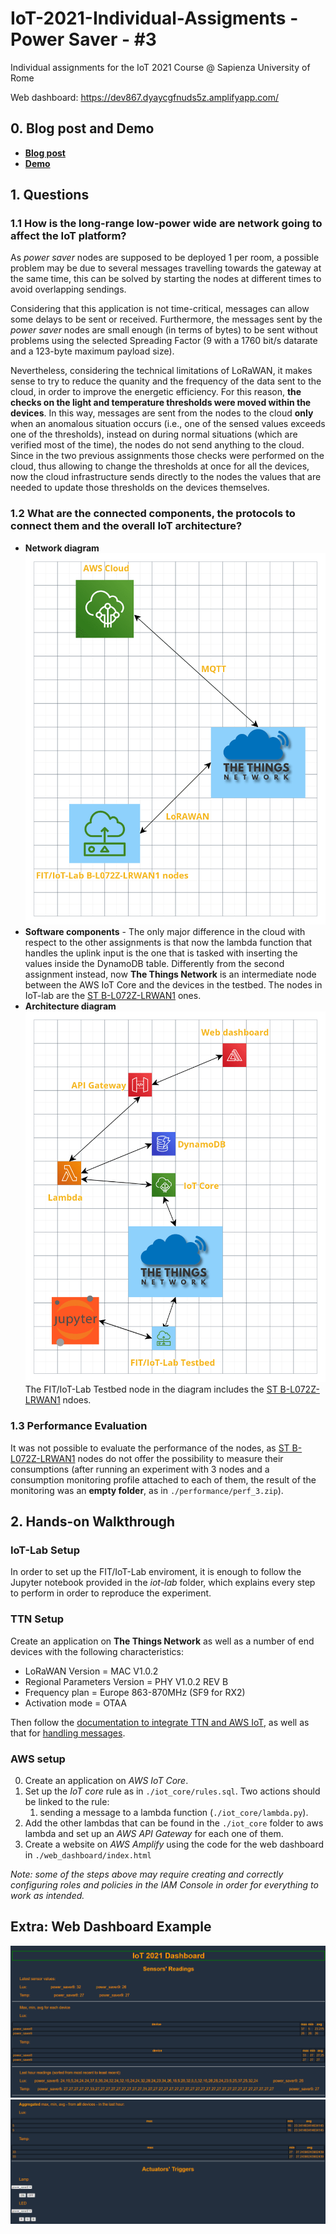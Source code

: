 # IoT-2021-Individual-Assigments - Power Saver - #3
Individual assignments for the IoT 2021 Course @ Sapienza University of Rome

Web dashboard: https://dev867.dyaycgfnuds5z.amplifyapp.com/

## 0. Blog post and Demo
* [**Blog post**](https://1701568-iot.blogspot.com/2021/06/3rd-assignment-blog-post.html)
* [**Demo**](https://youtu.be/F5hHvJlyssI)

## 1. Questions
### 1.1 How is the long-range low-power wide are network going to affect the IoT platform?

As *power saver* nodes are supposed to be deployed 1 per room, a possible problem may be due to several messages travelling towards the gateway at the same time, this can be solved by starting the nodes at different times to avoid overlapping sendings.

Considering that this application is not time-critical, messages can allow some delays to be sent or received. Furthermore, the messages sent by the *power saver* nodes are small enough (in terms of bytes) to be sent without problems using the selected Spreading Factor (9 with a 1760 bit/s datarate and a 123-byte maximum payload size).

Nevertheless, considering the technical limitations of LoRaWAN, it makes sense to try to reduce the quanity and the frequency of the data sent to the cloud, in order to improve the energetic efficiency. For this reason, **the checks on the light and temperature thresholds were moved within the devices**. In this way, messages are sent from the nodes to the cloud **only** when an anomalous situation occurs (i.e., one of the sensed values exceeds one of the thresholds), instead on during normal situations (which are verified most of the time), the nodes do not send anything to the cloud. 
Since in the two previous assignments those checks were performed on the cloud, thus allowing to change the thresholds at once for all the devices, now the cloud infrastructure sends directly to the nodes the values that are needed to update those thresholds on the devices themselves.

### 1.2 What are the connected components, the protocols to connect them and the overall IoT architecture?
* **Network diagram**
![alt text](images/network.png "Network diagram")
* **Software components** - The only major difference in the cloud with respect to the other assignments is that now the lambda function that handles the uplink input is the one that is tasked with inserting the values inside the DynamoDB table.
Differently from the second assignment instead, now **The Things Network** is an intermediate node between the AWS IoT Core and the devices in the testbed. The nodes in IoT-lab are the [ST B-L072Z-LRWAN1](https://www.iot-lab.info/docs/boards/st-b-l072z-lrwan1/) ones.
* **Architecture diagram** 
![alt text](images/architecture.png "Architecture diagram")
The FIT/IoT-Lab Testbed node in the diagram includes the [ST B-L072Z-LRWAN1](https://www.iot-lab.info/docs/boards/st-b-l072z-lrwan1/) ndoes.

### 1.3 Performance Evaluation
It was not possible to evaluate the performance of the nodes, as [ST B-L072Z-LRWAN1](https://www.iot-lab.info/docs/boards/st-b-l072z-lrwan1/) nodes do not offer the possibility to measure their consumptions (after running an experiment with 3 nodes and a consumption monitoring profile attached to each of them, the result of the monitoring was an **empty folder**, as in `./performance/perf_3.zip`).
<!-- The performance of the system was measured using the consumption monitoring tools offered by the FIT/IoT-Lab facility.

3 [ST B-L072Z-LRWAN1](https://www.iot-lab.info/docs/boards/st-b-l072z-lrwan1/) nodes were used during the tests:

For the sake of time, the test's duration was set to 19 minutes, with a 5 minute interval between the sensing phases.

* power_saver6 and power_saver5 ran the usual firmware.
* power_saver3 ran a modified version of the firmware where the device does not perform the "edge check" mentioned above, thus sending a message every time it sensed the environment, therefore its power consumption should be higher than the two other nodes.

**Consumptions**
power_saver6

power_saver5

power_saver3 -->


## 2. Hands-on Walkthrough
### IoT-Lab Setup
In order to set up the FIT/IoT-Lab enviroment, it is enough to follow the Jupyter notebook provided in the _iot-lab_ folder, which explains every step to perform in order to reproduce the experiment.
### TTN Setup
Create an application on **The Things Network** as well as a number of end devices with the following characteristics:
* LoRaWAN Version = MAC V1.0.2
* Regional Parameters Version = PHY V1.0.2 REV B
* Frequency plan = Europe 863-870MHz (SF9 for RX2)
* Activation mode = OTAA

Then follow the [documentation to integrate TTN and AWS IoT](https://www.thethingsindustries.com/docs/integrations/aws-iot/default/), as well as that for [handling messages](https://www.thethingsindustries.com/docs/integrations/aws-iot/default/messages/).
### AWS setup
0) Create an application on *AWS IoT Core*.
1) Set up the *IoT core* rule as in `./iot_core/rules.sql`. Two actions should be linked to the rule: 
    1. sending a message to a lambda function (`./iot_core/lambda.py`).
2) Add the other lambdas that can be found in the `./iot_core` folder to aws lambda and set up an *AWS API Gateway* for each one of them.
3) Create a website on *AWS Amplify* using the code for the web dashboard in `./web_dashboard/index.html`

*Note: some of the steps above may require creating and correctly configuring roles and policies in the *IAM Console* in order for everything to work as intended.*


## Extra: Web Dashboard Example
![alt text](images/lora_dash.png "Dashboard")
![alt text](images/lora_dash2.png "Dashboard")

